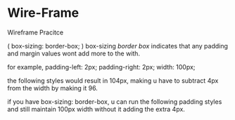# Wire-Frame
Wireframe Pracitce

(  box-sizing: border-box; )
box-sizing *border box* indicates that any padding and margin values wont add more to the with.

for example,
padding-left: 2px;
padding-right: 2px;
width: 100px;

the following styles would result in 104px,
making u have to subtract 4px from the width by making it 96.

if you have box-sizing: border-box, u can run the following padding styles and still maintain 100px width without it adding the extra 4px.